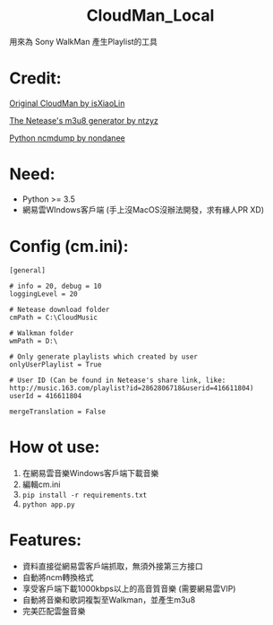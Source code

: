 <h1 align="center">CloudMan_Local</h1>
用來為 Sony WalkMan 產生Playlist的工具

# Credit:

[Original CloudMan by isXiaoLin](https://github.com/isXiaoLin/CloudMan)

[The Netease's m3u8 generator by ntzyz](https://ntzyz.io/post/mingrate-from-cloudmusic-to-walkman)

[Python ncmdump by nondanee](https://github.com/nondanee/ncmdump)

# Need:
- Python >= 3.5
- 網易雲WIndows客戶端 (手上沒MacOS沒辦法開發，求有緣人PR XD)

# Config (cm.ini):

```
[general]

# info = 20, debug = 10
loggingLevel = 20

# Netease download folder
cmPath = C:\CloudMusic

# Walkman folder
wmPath = D:\

# Only generate playlists which created by user
onlyUserPlaylist = True

# User ID (Can be found in Netease's share link, like: http://music.163.com/playlist?id=2862806718&userid=416611804)
userId = 416611804

mergeTranslation = False
```

# How ot use:
1. 在網易雲音樂Windows客戶端下載音樂
2. 編輯cm.ini
3. `pip install -r requirements.txt`
4. `python app.py`

# Features:
- 資料直接從網易雲客戶端抓取，無須外接第三方接口
- 自動將ncm轉換格式
- 享受客戶端下載1000kbps以上的高音質音樂 (需要網易雲VIP)
- 自動將音樂和歌詞複製至Walkman，並產生m3u8
- 完美匹配雲盤音樂
